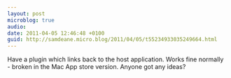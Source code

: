 ```yaml
---
layout: post
microblog: true
audio: 
date: 2011-04-05 12:46:48 +0100
guid: http://samdeane.micro.blog/2011/04/05/t55234933035249664.html
---
```

Have a plugin which links back to the host application. Works fine normally - broken in the Mac App store version. Anyone got any ideas?

